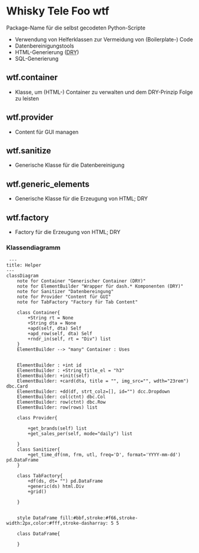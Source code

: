 # Whisky Tele Foo wtf

Package-Name für die selbst gecodeten Python-Scripte

- Verwendung von Helferklassen zur Vermeidung von (Boilerplate-) Code
- Datenbereinigungstools
- HTML-Generierung (<abbr title="Don't repeat yourself">DRY</abbr>)
- SQL-Generierung


## wtf.container 

 - Klasse, um (HTML-) Container zu verwalten und dem DRY-Prinzip Folge zu leisten

## wtf.provider 

 - Content für GUI managen


 ## wtf.sanitize

 - Generische Klasse für die Datenbereinigung

 ## wtf.generic_elements

 - Generische Klasse für die Erzeugung von HTML; DRY

## wtf.factory

 - Factory für die Erzeugung von HTML; DRY

 ### Klassendiagramm
```mermaid
 ---
title: Helper
---
classDiagram
    note for Container "Generischer Container (DRY)"
    note for ElementBuilder "Wrapper für dash.* Komponenten (DRY)"
    note for Sanitizer "Datenbereingung"
    note for Provider "Content für GUI"
    note for TabFactory "Factory für Tab Content"

    class Container{
        +String rt = None
        +String dta = None
        +apd(self, dta) Self
        +apd_row(self, dta) Self
        +rndr_in(self, rt = "Div") list
    }
    ElementBuilder --> "many" Container : Uses
    
    
    ElementBuilder : +int id
    ElementBuilder : +String title_el = "h3"
    ElementBuilder: +init(self)
    ElementBuilder: +card(dta, title = "", img_src="", wdth="23rem") dbc.Card
    ElementBuilder: +dd(df, strt_colz=[], id="") dcc.Dropdown
    ElementBuilder: col(ctnt) dbc.Col
    ElementBuilder: row(ctnt) dbc.Row
    ElementBuilder: row(rows) list
    
    class Provider{
        
        +get_brands(self) list
        +get_sales_per(self, mode="daily") list

    }
    class Sanitizer{
        +get_time_df(nm, frm, utl, freq='D', format='YYYY-mm-dd') pd.DataFrame
    }

    class TabFactory{
        +df(ds, dt= "") pd.DataFrame
        +generic(ds) html.Div
        +grid()

    }
    

    style DataFrame fill:#bbf,stroke:#f66,stroke-width:2px,color:#fff,stroke-dasharray: 5 5

    class DataFrame{

    }
```